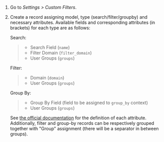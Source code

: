 1.  Go to *Settings \> Custom Filters*.

2.  Create a record assigning model, type (search/filter/groupby) and
    necessary attributes. Available fields and corresponding attributes
    (in brackets) for each type are as follows:

    Search:

    > - Search Field (`name`)
    > - Filter Domain (`filter_domain`)
    > - User Groups (`groups`)

    Filter:

    > - Domain (`domain`)
    > - User Groups (`groups`)

    Group By:

    > - Group By Field (field to be assigned to `group_by` context)
    > - User Groups (`groups`)

    See [the official
    documentation](https://www.odoo.com/documentation/16.0/developer/reference/backend/views.html#search)
    for the definition of each attribute. Additionally, filter and
    group-by records can be respectively grouped together with "Group"
    assignment (there will be a separator in between groups).

